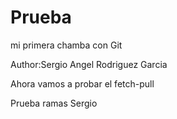 # Prueba
mi primera chamba con Git

Author:Sergio Angel Rodriguez Garcia

Ahora vamos a probar el fetch-pull

Prueba ramas Sergio
